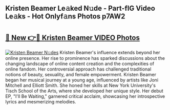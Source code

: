 ## Kristen Beamer Le𝚊ked N𝚞de - Part-flG Video Le𝚊ks - Hot Onlyf𝚊ns Photos p7AW2

# <h2><a href="http://ab89999.deff.icu/?id=Kristen+Beamer">🔗 New 👉🔴 Kristen Beamer VIDEO Photos</a></h2>

[![Kristen Beamer N𝚞des](https://i.imgur.com/rIISA9y.gif)](http://ab89999.deff.icu/?id=Kristen+Beamer)
Kristen Beamer's influence extends beyond her online presence. Her rise to prominence has sparked discussions about the changing landscape of online content creation and the complexities of online fandom. Her controversial approach has challenged traditional notions of beauty, sexuality, and female empowerment. Kristen Beamer began her musical journey at a young age, influenced by artists like Joni Mitchell and Elliott Smith. She honed her skills at New York University's Tisch School of the Arts, where she developed her unique style. Her debut EP, "I'll Be Waiting," garnered critical acclaim, showcasing her introspective lyrics and mesmerizing melodies.
